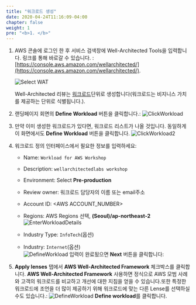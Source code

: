 ```yaml
---
title: "워크로드 생성"
date: 2020-04-24T11:16:09-04:00
chapter: false
weight: 1
pre: "<b>1. </b>"
---
```




1. AWS 콘솔에 로그인 한 후 서비스 검색창에 Well-Architected Tools을 입력합니다. 
    링크를 통해 바로갈 수 있습니다. : [https://console.aws.amazon.com/wellarchitected/](https://console.aws.amazon.com/wellarchitected/).

    ![Select WAT](/watool/100_Walkthrough_of_the_Well-Architected_Tool/Images/AWSWAT0.png)

    Well-Architected 리뷰는 [워크로드](https://wa.aws.amazon.com/wat.concept.workload.en.html)단위로 생성합니다(워크로드는 비지니스 가치를 제공하는 단위로 식별됩니다.). 

1. 랜딩페이지 회면의 **Define Workload** 버튼을 클릭합니다.:
    ![ClickWorkload](/watool/100_Walkthrough_of_the_Well-Architected_Tool/Images/AWSWAT1.png)

1. 만약 이미 생성한 워크로드가 있다면, 워크로드 리스트가 나올 것입니다. 동일하게 이 화면에서도 **Define Workload** 버튼을 클릭합니다.
    ![ClickWorkload2](/watool/100_Walkthrough_of_the_Well-Architected_Tool/Images/AWSWAT2.png)

1. 워크로드 정의 인터페이스에서 필요한 정보를 입력하세요:
    - Name: `Workload for AWS Workshop`  
    - Description: `wellarchitectedlabs workshop`  
    - Environment: Select **Pre-production**  
    - Review owner: 워크로드 담당자의 이름 또는 email주소
    - Account ID: \<AWS ACCOUNT_NUMBER\>
    - Regions: AWS Regions 선택, **(Seoul)/ap-northeast-2**  
    ![EnterWorkloadDetails](/watool/100_Walkthrough_of_the_Well-Architected_Tool/Images/watools-workload.png)
  
    - Industry Type: `InfoTech`(옵션) 
    - Industry: `Internet`(옵션)  
    ![DefineWorkload](/watool/100_Walkthrough_of_the_Well-Architected_Tool/Images/watools-workload2.png)
    입력이 완료됬으면 **Next** 버튼을 클릭합니다:

1. **Apply lenses** 탭에서  **AWS Well-Architected Framework** 체크박스를 클릭합니다. **AWS Well-Architected Framework** 사용하면 정식으로 AWS 모범 사례와 고객의 워크로드를 비교하고 개선에 대한 지침을 얻을 수 있습니다.또한 특정한 워크로드에 조언을 더 많이 제공하기 위해 워크로드에 맞는 다른 Lense를 선택하실 수도 있습니다.:
    ![DefineWorkload](/watool/100_Walkthrough_of_the_Well-Architected_Tool/Images/watools-workload3.png)
    **Define workload**를 클릭합니다.
